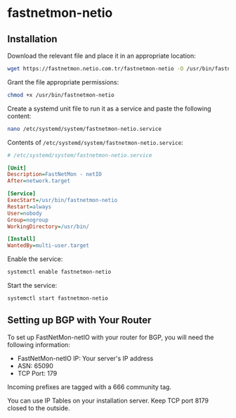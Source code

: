 
# fastnetmon-netio

## Installation

Download the relevant file and place it in an appropriate location:


```bash
wget https://fastnetmon.netio.com.tr/fastnetmon-netio -O /usr/bin/fastnetmon-netio
```

Grant the file appropriate permissions:

```bash
chmod +x /usr/bin/fastnetmon-netio
```

Create a systemd unit file to run it as a service and paste the following content:

```bash
nano /etc/systemd/system/fastnetmon-netio.service
```

Contents of `/etc/systemd/system/fastnetmon-netio.service`:

```ini
# /etc/systemd/system/fastnetmon-netio.service

[Unit]
Description=FastNetMon - netIO
After=network.target

[Service]
ExecStart=/usr/bin/fastnetmon-netio
Restart=always
User=nobody
Group=nogroup
WorkingDirectory=/usr/bin/

[Install]
WantedBy=multi-user.target
```

Enable the service:

```bash
systemctl enable fastnetmon-netio
```

Start the service:

```bash
systemctl start fastnetmon-netio
```

## Setting up BGP with Your Router

To set up FastNetMon-netIO with your router for BGP, you will need the following information:

- FastNetMon-netIO IP: Your server's IP address
- ASN: 65090
- TCP Port: 179

Incoming prefixes are tagged with a 666 community tag.

You can use IP Tables on your installation server. Keep TCP port 8179 closed to the outside.
```
